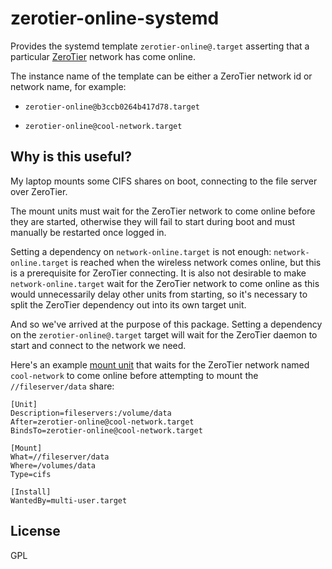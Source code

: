 # zerotier-online-systemd

Provides the systemd template `zerotier-online@.target` asserting that a particular [ZeroTier](https://zerotier.com/) network has come online.

The instance name of the template can be either a ZeroTier network id or network name, for example:

* `zerotier-online@b3ccb0264b417d78.target`

* `zerotier-online@cool-network.target`

## Why is this useful?

My laptop mounts some CIFS shares on boot, connecting to the file server over ZeroTier.

The mount units must wait for the ZeroTier network to come online before they are started, otherwise they will fail to start during boot and must manually be restarted once logged in.

Setting a dependency on `network-online.target` is not enough: `network-online.target` is reached when the wireless network comes online, but this is a prerequisite for ZeroTier connecting. It is also not desirable to make `network-online.target` wait for the ZeroTier network to come online as this would unnecessarily delay other units from starting, so it's necessary to split the ZeroTier dependency out into its own target unit.

And so we've arrived at the purpose of this package. Setting a dependency on the `zerotier-online@.target` target will wait for the ZeroTier daemon to start and connect to the network we need.

Here's an example [mount unit](https://www.freedesktop.org/software/systemd/man/systemd.mount.html) that waits for the ZeroTier network named `cool-network` to come online before attempting to mount the `//fileserver/data` share:

```desktop
[Unit]
Description=fileservers:/volume/data
After=zerotier-online@cool-network.target
BindsTo=zerotier-online@cool-network.target

[Mount]
What=//fileserver/data
Where=/volumes/data
Type=cifs

[Install]
WantedBy=multi-user.target
```

## License

GPL
